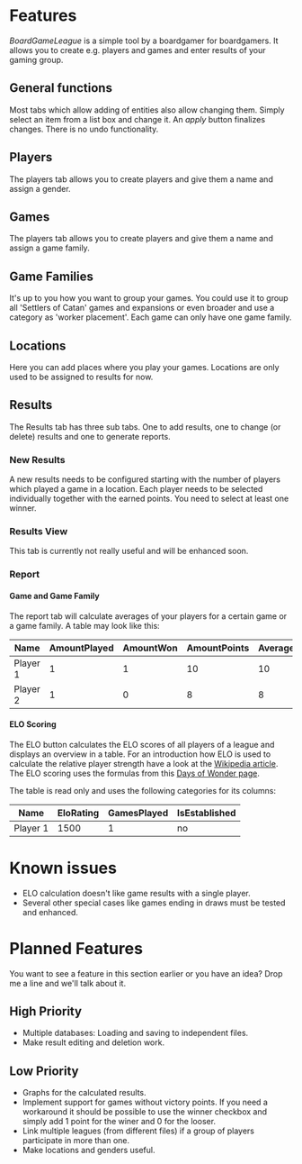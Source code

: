 # Features

_BoardGameLeague_ is a simple tool by a boardgamer for boardgamers. It allows you to create e.g. players and
games and enter results of your gaming group.

## General functions

Most tabs which allow adding of entities also allow changing them. Simply select an item from a list box and
change it. An _apply_ button finalizes changes. There is no undo functionality.

## Players

The players tab allows you to create players and give them a name and assign a gender.

## Games

The players tab allows you to create players and give them a name and assign a game family.

## Game Families

It's up to you how you want to group your games. You could use it to group all 'Settlers of Catan' games and expansions
or even broader and use a category as 'worker placement'. Each game can only have one game family.

## Locations

Here you can add places where you play your games. Locations are only used to be assigned to results for now.

## Results

The Results tab has three sub tabs. One to add results, one to change (or delete) results and one to generate reports.

### New Results

A new results needs to be configured starting with the number of players which played a game in a location. Each player needs to 
be selected individually together with the earned points. You need to select at least one winner.

### Results View

This tab is currently not really useful and will be enhanced soon.

### Report

#### Game and Game Family

The report tab will calculate averages of your players for a certain game or a game family. A table may look like this:

| Name     | AmountPlayed | AmountWon | AmountPoints | AveragePoints | PercentageWon |
|----------|--------------|-----------|--------------|---------------|---------------|
| Player 1 | 1            | 1         | 10           | 10            | 100           |          
| Player 2 | 1            | 0         | 8            | 8             | 0             |

#### ELO Scoring

The ELO button calculates the ELO scores of all players of a league and displays an overview in a table. For an introduction
how ELO is used to calculate the relative player strength have a look at the [Wikipedia article](https://en.wikipedia.org/wiki/Elo_rating_system).
The ELO scoring uses the formulas from this [Days of Wonder page](https://www.daysofwonder.com/online/en/play/ranking/). 

The table is read only and uses the following categories for its columns:

| Name     | EloRating | GamesPlayed | IsEstablished |
|----------|-----------|-------------|---------------|
| Player 1 | 1500      |1            | no            | 

# Known issues

* ELO calculation doesn't like game results with a single player.
* Several other special cases like games ending in draws must be tested and enhanced.

# Planned Features

You want to see a feature in this section earlier or you have an idea? Drop me a line and we'll talk about it.

## High Priority

* Multiple databases: Loading and saving to independent files.
* Make result editing and deletion work.

## Low Priority

* Graphs for the calculated results.
* Implement support for games without victory points. If you need a workaround it should be possible to use the
  winner checkbox and simply add 1 point for the winer and 0 for the looser.
* Link multiple leagues (from different files) if a group of players participate in more than one.
* Make locations and genders useful.
